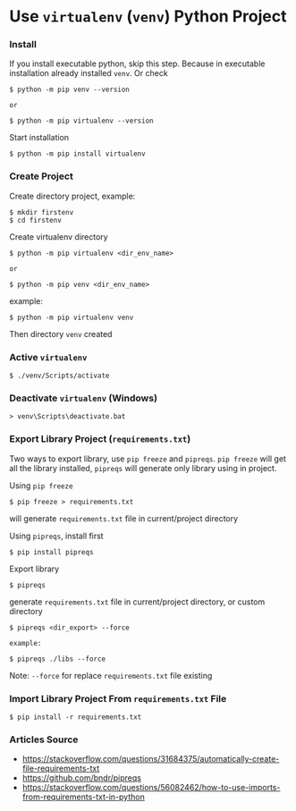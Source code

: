 # Use `virtualenv` (`venv`) Python Project

### Install

If you install executable python, skip this step. 
Because in executable installation already installed `venv`. Or check
```
$ python -m pip venv --version

or

$ python -m pip virtualenv --version
```

Start installation
```
$ python -m pip install virtualenv 
```

### Create Project

Create directory project, example:
```
$ mkdir firstenv
$ cd firstenv
```

Create virtualenv directory
```
$ python -m pip virtualenv <dir_env_name>

or 

$ python -m pip venv <dir_env_name>
```

example:
```
$ python -m pip virtualenv venv
```

Then directory `venv` created

### Active `virtualenv`

```
$ ./venv/Scripts/activate
```

### Deactivate `virtualenv` (Windows)

```
> venv\Scripts\deactivate.bat
```

### Export Library Project (`requirements.txt`)

Two ways to export library, use `pip freeze` and `pipreqs`.
`pip freeze` will get all the library installed, `pipreqs` will generate only library using in project. 

Using `pip freeze`
```
$ pip freeze > requirements.txt
```
will generate `requirements.txt` file in current/project directory

Using `pipreqs`, install first
```
$ pip install pipreqs
```

Export library
```
$ pipreqs
```
generate `requirements.txt` file in current/project directory, or custom directory
```
$ pipreqs <dir_export> --force

example:

$ pipreqs ./libs --force
```

Note: `--force` for replace `requirements.txt` file existing

### Import Library Project From `requirements.txt` File

```
$ pip install -r requirements.txt
```

### Articles Source

- https://stackoverflow.com/questions/31684375/automatically-create-file-requirements-txt
- https://github.com/bndr/pipreqs
- https://stackoverflow.com/questions/56082462/how-to-use-imports-from-requirements-txt-in-python

